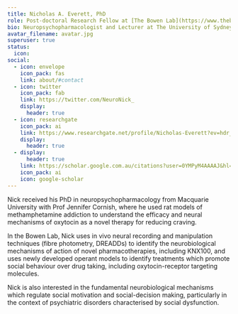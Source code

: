 ```yaml
---
title: Nicholas A. Everett, PhD
role: Post-doctoral Research Fellow at [The Bowen Lab](https://www.thebowenlab.com/)
bio: Neuropsychopharmacologist and Lecturer at The University of Sydney
avatar_filename: avatar.jpg
superuser: true
status:
  icon: 
social:
  - icon: envelope
    icon_pack: fas
    link: about/#contact
  - icon: twitter
    icon_pack: fab
    link: https://twitter.com/NeuroNick_
    display:
      header: true
  - icon: researchgate
    icon_pack: ai
    link: https://www.researchgate.net/profile/Nicholas-Everett?ev=hdr_xprf
    display:
      header: true
  - display:
      header: true
    link: https://scholar.google.com.au/citations?user=0YMPyM4AAAAJ&hl=en
    icon_pack: ai
    icon: google-scholar
---
```

Nick received his PhD in neuropsychopharmacology from Macquarie University with Prof Jennifer Cornish, where he used rat models of methamphetamine addiction to understand the efficacy and neural mechanisms of oxytocin as a novel therapy for reducing craving. 

In the Bowen Lab, Nick uses in vivo neural recording and manipulation techniques (fibre photometry, DREADDs) to identify the neurobiological mechanisms of action of novel pharmacotherapies, including KNX100, and uses newly developed operant models to identify treatments which promote social behaviour over drug taking, including oxytocin-receptor targeting molecules. 

Nick is also interested in the fundamental neurobiological mechanisms which regulate social motivation and social-decision making, particularly in the context of psychiatric disorders characterised by social dysfunction. 


